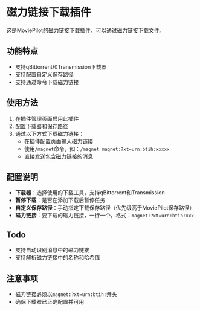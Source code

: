 # 磁力链接下载插件

这是MoviePilot的磁力链接下载插件，可以通过磁力链接下载文件。

## 功能特点

- 支持qBittorrent和Transmission下载器
- 支持配置自定义保存路径
- 支持通过命令下载磁力链接

## 使用方法

1. 在插件管理页面启用此插件
2. 配置下载器和保存路径
3. 通过以下方式下载磁力链接：
   - 在插件配置页面输入磁力链接
   - 使用`/magnet`命令，如：`/magnet magnet:?xt=urn:btih:xxxxx`
   - 直接发送包含磁力链接的消息

## 配置说明

- **下载器**：选择使用的下载工具，支持qBittorrent和Transmission
- **暂停下载**：是否在添加下载后暂停任务
- **自定义保存路径**：手动指定下载保存路径（优先级高于MoviePilot保存路径）
- **磁力链接**：要下载的磁力链接，一行一个，格式：`magnet:?xt=urn:btih:xxx`

## Todo

- 支持自动识别消息中的磁力链接
- 支持解析磁力链接中的名称和哈希值

## 注意事项

- 磁力链接必须以`magnet:?xt=urn:btih:`开头
- 确保下载器已正确配置并可用
